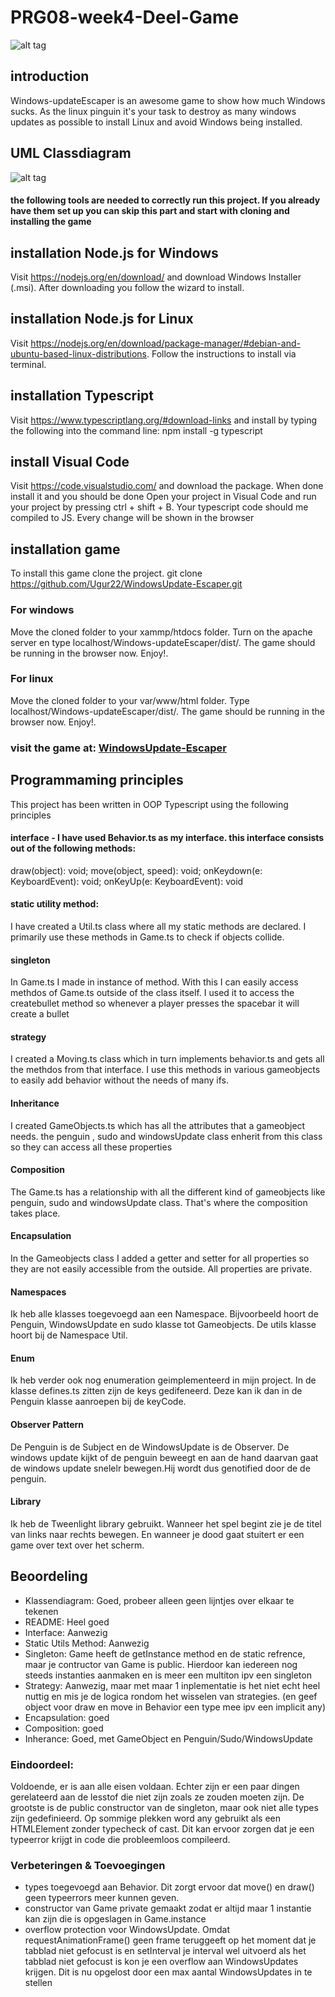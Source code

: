 # PRG08-week4-Deel-Game
![alt tag](https://cdn4.iconfinder.com/data/icons/christmas-cheer-volume-i-1/64/penguin-128.png)<br />

## introduction
Windows-updateEscaper is an awesome game to show how much Windows sucks. As the linux pinguin it's your task to destroy as many windows updates as possible to install Linux and avoid Windows being installed.


## UML Classdiagram 
![alt tag](http://imgur.com/a/WMyyK)<br />

#### the following tools are needed to correctly run this project. If you already have them set up you can skip this part and start with cloning and installing the game

## installation Node.js for Windows
Visit https://nodejs.org/en/download/ and download Windows Installer (.msi). After downloading you follow the wizard to install.

## installation Node.js for Linux
Visit https://nodejs.org/en/download/package-manager/#debian-and-ubuntu-based-linux-distributions. Follow the instructions to install via terminal.

## installation Typescript
Visit https://www.typescriptlang.org/#download-links and install by typing the following into the command line:
npm install -g typescript

## install Visual Code
Visit https://code.visualstudio.com/ and download the package. When done install it and you should be done
Open your project in Visual Code and run your project by pressing ctrl + shift + B. Your typescript code should me compiled to JS. Every change will be shown in the browser

## installation game
To install this game clone the project.
git clone https://github.com/Ugur22/WindowsUpdate-Escaper.git

### For windows
Move the cloned folder to your xammp/htdocs folder. Turn on the apache server en type localhost/Windows-updateEscaper/dist/. The game should be running in the browser now. Enjoy!.

### For linux
Move the cloned folder to your var/www/html folder. Type localhost/Windows-updateEscaper/dist/. The game should be running in the browser now. Enjoy!.

### visit the game at: [WindowsUpdate-Escaper](http://178.62.251.155/dist/)

## Programmaming principles
This project has been written in OOP Typescript using the following principles
#### interface - I have used Behavior.ts as my interface. this interface consists out of the following methods:
draw(object): void;
move(object, speed): void;
onKeydown(e: KeyboardEvent): void;
onKeyUp(e: KeyboardEvent): void
#### static utility method:
I have created a Util.ts class where all my static methods are declared. I primarily use these methods in Game.ts to check if objects collide.
#### singleton
In Game.ts I made in instance of method. With this I can easily access methdos of Game.ts outside of the class itself. I used it to access the createbullet method so whenever a player presses the spacebar it will create a bullet
#### strategy
I created a Moving.ts class which in turn implements behavior.ts and gets all the methdos from that interface. I use this methods in various gameobjects to easily add behavior without the needs of many ifs.
#### Inheritance
I created GameObjects.ts which has all the attributes that a gameobject needs. the penguin , sudo and windowsUpdate class enherit from this class so they can access all these properties
#### Composition
The Game.ts has a relationship with all the different kind of gameobjects like penguin, sudo and windowsUpdate class. That's where the composition takes place.
#### Encapsulation
In the Gameobjects class I added a getter and setter for all properties so they are not easily accessible from the outside. All properties are private.

#### Namespaces
Ik heb alle klasses toegevoegd aan een Namespace.  Bijvoorbeeld hoort de Penguin, WindowsUpdate en sudo klasse tot Gameobjects. De utils klasse hoort bij de Namespace Util.

#### Enum
Ik heb verder ook nog enumeration geimplementeerd in mijn project. In de klasse defines.ts zitten zijn de keys gedifeneerd. Deze kan ik dan in de Penguin klasse aanroepen bij de keyCode. 

#### Observer Pattern
De Penguin is de Subject en de WindowsUpdate is de Observer. De windows update kijkt of de penguin beweegt en aan de hand daarvan gaat de windows update snelelr bewegen.Hij wordt dus genotified door de de penguin.

#### Library
Ik heb de Tweenlight library gebruikt. Wanneer het spel begint zie je de titel van links naar rechts bewegen. En wanneer je dood gaat stuitert er een game over text over het scherm. 

## Beoordeling

* Klassendiagram: Goed, probeer alleen geen lijntjes over elkaar te tekenen
* README: Heel goed
* Interface: Aanwezig
* Static Utils Method: Aanwezig
* Singleton: Game heeft de getInstance method en de static refrence, maar je contructor van Game is public. Hierdoor kan iedereen nog steeds instanties aanmaken en is meer een multiton ipv een singleton
* Strategy: Aanwezig, maar met maar 1 inplementatie is het niet echt heel nuttig en mis je de logica rondom het wisselen van strategies. (en geef object voor draw en move in Behavior een type mee ipv een implicit any)
* Encapsulation: goed
* Composition: goed
* Inherance: Goed, met GameObject en Penguin/Sudo/WindowsUpdate

### Eindoordeel:
Voldoende, er is aan alle eisen voldaan. Echter zijn er een paar dingen gerelateerd aan de lesstof die niet zijn zoals ze zouden moeten zijn. De grootste is de public constructor van de singleton, maar ook niet alle types zijn gedefinieerd. Op sommige plekken word any gebruikt als een HTMLElement zonder typecheck of cast. Dit kan ervoor zorgen dat je een typeerror krijgt in code die probleemloos compileerd. 

### Verbeteringen & Toevoegingen
* types toegevoegd aan Behavior. Dit zorgt ervoor dat move() en draw() geen typeerrors meer kunnen geven. 
* constructor van Game private gemaakt zodat er altijd maar 1 instantie kan zijn die is opgeslagen in Game.instance
* overflow protection voor WindowsUpdate. Omdat requestAnimationFrame() geen frame teruggeeft op het moment dat je tabblad niet gefocust is en setInterval je interval wel uitvoerd als het tabblad niet gefocust is kon je een overflow aan WindowsUpdates krijgen. Dit is nu opgelost door een max aantal WindowsUpdates in te stellen


